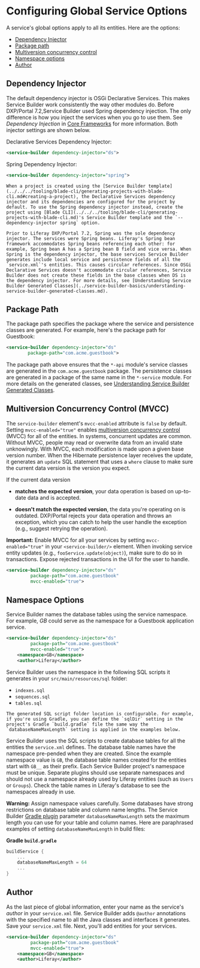 # Configuring Global Service Options

A service's global options apply to all its entities. Here are the options:

* [Dependency Injector](#dependency-injector)
* [Package path](#package-path)
* [Multiversion concurrency control](#multiversion-concurrency-control-mvcc)
* [Namespace options](#namespace-options)
* [Author](#author)

## Dependency Injector

The default dependency injector is OSGi Declarative Services. This makes Service Builder work consistently the way other modules do. Before DXP/Portal 7.2,Service Builder used Spring dependency injection. The only difference is how you inject the services when you go to use them. See *Dependency Injection* in [Core Frameworks](../../../core-frameworks.md) for more information. Both injector settings are shown below.

Declarative Services Dependency Injector: 

```xml
<service-builder dependency-injector="ds">
```

Spring Dependency Injector: 

```xml
<service-builder dependency-injector="spring">
```

```{important}
When a project is created using the [Service Builder template](../../../tooling/blade-cli/generating-projects-with-blade-cli.md#creating-a-project), the Declarative Services dependency injector and its dependencies are configured for the project by default. To use the Spring dependency injector instead, create the project using [Blade CLI](../../../tooling/blade-cli/generating-projects-with-blade-cli.md)'s Service Builder template and the `--dependency-injector spring` option. 
```

```{note}
Prior to Liferay DXP/Portal 7.2, Spring was the sole dependency injector. The services were Spring beans. Liferay's Spring bean framework accommodates Spring beans referencing each other: for example, Spring bean A has a Spring bean B field and vice versa. When Spring is the dependency injector, the base services Service Builder generates include local service and persistence fields of all the `service.xml`'s entities. This causes circular references. Since OSGi Declarative Services doesn't accommodate circular references, Service Builder does not create these fields in the base classes when DS is the dependency injector. For more details, see [Understanding Service Builder Generated Classes](../service-builder-basics/understanding-service-builder-generated-classes.md).
```

## Package Path

The package path specifies the package where the service and persistence classes are generated. For example, here's the package path for Guestbook:

```xml
<service-builder dependency-injector="ds"
        package-path="com.acme.guestbook">
```

The package path above ensures that the `*-api` module's service classes are generated in the `com.acme.guestbook` package. The persistence classes are generated in a package of the same name in the `*-service` module. For more details on the generated classes, see [Understanding Service Builder Generated Classes](../service-builder-basics/understanding-service-builder-generated-classes.md). 

## Multiversion Concurrency Control (MVCC)

The `service-builder` element's `mvcc-enabled` attribute is `false` by default. Setting `mvcc-enabled="true"` enables [multiversion concurrency control](https://en.wikipedia.org/wiki/Multiversion_concurrency_control) (MVCC) for all of the entities. In systems, concurrent updates are common. Without MVCC, people may read or overwrite data from an invalid state unknowingly. With MVCC, each modification is made upon a given base version number. When the Hibernate persistence layer receives the update, it generates an `update` SQL statement that uses a `where` clause to make sure the current data version is the version you expect. 

If the current data version 
 
* **matches the expected version**, your data operation is based on up-to-date data and is accepted.

* **doesn't match the expected version**, the data you're operating on is outdated. DXP/Portal rejects your data operation and throws an exception, which you can catch to help the user handle the exception (e.g., suggest retrying the operation). 

**Important:** Enable MVCC for all your services by setting  `mvcc-enabled="true"` in your `<service-builder/>` element. When invoking service entity updates (e.g., `fooService.update(object)`), make sure to do so in transactions. Expose rejected transactions in the UI for the user to handle. 

```xml
<service-builder dependency-injector="ds"
		 package-path="com.acme.guestbook"
		 mvcc-enabled="true">
```

## Namespace Options

Service Builder names the database tables using the service namespace. For example, *GB* could serve as the namespace for a Guestbook application service.

```xml
<service-builder dependency-injector="ds"
		 package-path="com.acme.guestbook"
		 mvcc-enabled="true">
    <namespace>GB</namespace>
    <author>Liferay</author>
```

Service Builder uses the namespace in the following SQL scripts it generates in your `src/main/resources/sql` folder:

* `indexes.sql`
* `sequences.sql`
* `tables.sql`

```{note}
The generated SQL script folder location is configurable. For example, if you're using Gradle, you can define the `sqlDir` setting in the project's Gradle `build.gradle` file the same way the `databaseNameMaxLength` setting is applied in the examples below. 
```

Service Builder uses the SQL scripts to create database tables for all the entities the `service.xml` defines. The database table names have the namespace pre-pended when they are created. Since the example namespace value is `GB`, the database table names created for the entities start with `GB__` as their prefix. Each Service Builder project's namespace must be unique. Separate plugins should use separate namespaces and should not use a namespace already used by Liferay entities (such as `Users` or `Groups`). Check the table names in Liferay's database to see the namespaces already in use.

**Warning:** Assign namespace values carefully. Some databases have strong restrictions on database table and column name lengths. The Service Builder [Gradle plugin](https://github.com/liferay/liferay-portal/tree/[$LIFERAY_LEARN_PORTAL_GIT_TAG$]/modules/sdk/gradle-plugins-service-builder) parameter `databaseNameMaxLength` sets the maximum length you can use for your table and column names. Here are paraphrased examples of setting `databaseNameMaxLength` in build files:

**Gradle `build.gradle`**

```groovy
buildService {
    ...
    databaseNameMaxLength = 64
    ...
}
```

## Author

As the last piece of global information, enter your name as the service's *author* in your `service.xml` file. Service Builder adds `@author` annotations with the specified name to all the Java classes and interfaces it generates. Save your `service.xml` file. Next, you'll add entities for your services.

```xml
<service-builder dependency-injector="ds"
		 package-path="com.acme.guestbook"
		 mvcc-enabled="true">
    <namespace>GB</namespace>
    <author>Liferay</author>
```
